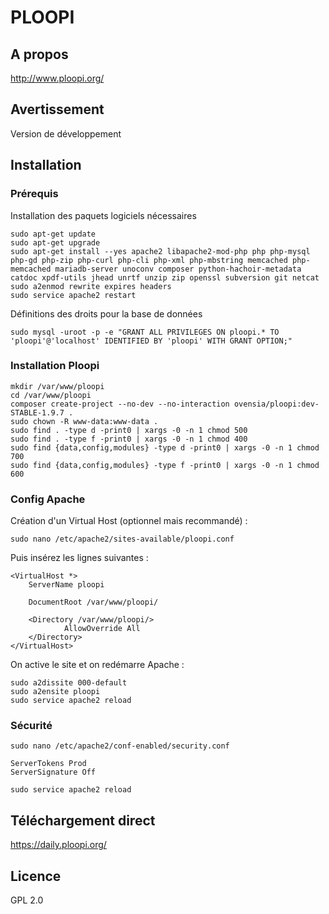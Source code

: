 # PLOOPI

## A propos

http://www.ploopi.org/

## Avertissement

Version de développement

## Installation

### Prérequis

Installation des paquets logiciels nécessaires

```console
sudo apt-get update
sudo apt-get upgrade
sudo apt-get install --yes apache2 libapache2-mod-php php php-mysql php-gd php-zip php-curl php-cli php-xml php-mbstring memcached php-memcached mariadb-server unoconv composer python-hachoir-metadata catdoc xpdf-utils jhead unrtf unzip zip openssl subversion git netcat
sudo a2enmod rewrite expires headers
sudo service apache2 restart
```

Définitions des droits pour la base de données

```console
sudo mysql -uroot -p -e "GRANT ALL PRIVILEGES ON ploopi.* TO 'ploopi'@'localhost' IDENTIFIED BY 'ploopi' WITH GRANT OPTION;"
```

### Installation Ploopi

```console
mkdir /var/www/ploopi
cd /var/www/ploopi
composer create-project --no-dev --no-interaction ovensia/ploopi:dev-STABLE-1.9.7 .
sudo chown -R www-data:www-data .
sudo find . -type d -print0 | xargs -0 -n 1 chmod 500
sudo find . -type f -print0 | xargs -0 -n 1 chmod 400
sudo find {data,config,modules} -type d -print0 | xargs -0 -n 1 chmod 700
sudo find {data,config,modules} -type f -print0 | xargs -0 -n 1 chmod 600
```

### Config Apache

Création d'un Virtual Host (optionnel mais recommandé) :

```console
sudo nano /etc/apache2/sites-available/ploopi.conf
```

Puis insérez les lignes suivantes :

```apacheconf
<VirtualHost *>
    ServerName ploopi

    DocumentRoot /var/www/ploopi/

    <Directory /var/www/ploopi/>
            AllowOverride All
    </Directory>
</VirtualHost>
```

On active le site et on redémarre Apache :

```console
sudo a2dissite 000-default
sudo a2ensite ploopi
sudo service apache2 reload
```

### Sécurité

```console
sudo nano /etc/apache2/conf-enabled/security.conf
```

```apacheconf
ServerTokens Prod
ServerSignature Off
```

```console
sudo service apache2 reload
```

## Téléchargement direct

https://daily.ploopi.org/


## Licence

GPL 2.0
